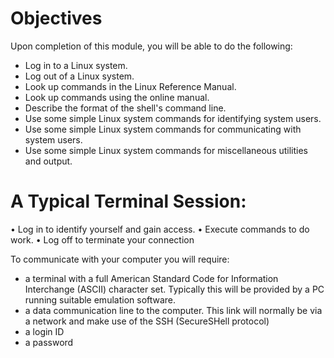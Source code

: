 # Objectives
Upon completion of this module, you will be able to do the following:
- Log in to a Linux system.
- Log out of a Linux system.
- Look up commands in the Linux Reference Manual.
- Look up commands using the online manual.
- Describe the format of the shell's command line.
- Use some simple Linux system commands for identifying system users.
- Use some simple Linux system commands for communicating with system users.
- Use some simple Linux system commands for miscellaneous utilities and output.

# A Typical Terminal Session:

• Log in to identify yourself and gain access.
• Execute commands to do work.
• Log off to terminate your connection

To communicate with your computer you will require:
- a terminal with a full American Standard Code for Information Interchange (ASCII)
character set. Typically this will be provided by a PC running suitable emulation
software.
- a data communication line to the computer. This link will normally be via a network and
make use of the SSH (SecureSHell protocol)
- a login ID
- a password